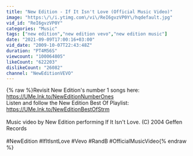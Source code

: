 ```yaml
---
title: "New Edition - If It Isn't Love (Official Music Video)"
image: "https:\/\/i.ytimg.com\/vi\/ReI6gvzVP0Y\/hqdefault.jpg"
vid_id: "ReI6gvzVP0Y"
categories: "Music"
tags: ["new edition","new edition vevo","new edition music"]
date: "2021-09-09T17:00:16+03:00"
vid_date: "2009-10-07T22:43:48Z"
duration: "PT4M56S"
viewcount: "100064805"
likeCount: "622203"
dislikeCount: "26082"
channel: "NewEditionVEVO"
---
```

{% raw %}Revisit New Edition's number 1 songs here: <a rel="nofollow" target="blank" href="https://UMe.lnk.to/NewEditionNumberOnes">https://UMe.lnk.to/NewEditionNumberOnes</a><br />Listen and follow the New Edition Best Of Playlist: <a rel="nofollow" target="blank" href="https://UMe.lnk.to/NewEditionBestOfStrm">https://UMe.lnk.to/NewEditionBestOfStrm</a><br /><br />Music video by New Edition performing If It Isn't Love. (C) 2004 Geffen Records<br /><br />#NewEdition #IfItIsntLove #Vevo #RandB #OfficialMusicVideo{% endraw %}
